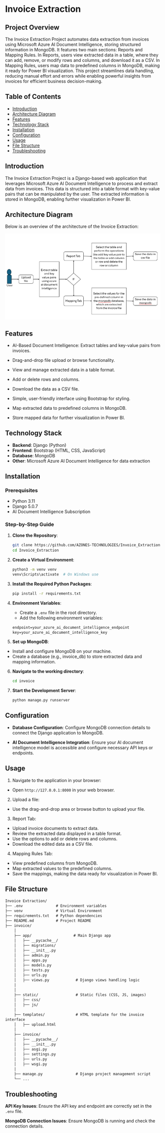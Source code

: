 


# Invoice Extraction

## Project Overview
The Invoice Extraction Project automates data extraction from invoices using Microsoft Azure AI Document Intelligence, storing structured information in MongoDB. It features two main sections: Reports and Mapping Rules. In Reports, users view extracted data in a table, where they can add, remove, or modify rows and columns, and download it as a CSV. In Mapping Rules, users map data to predefined columns in MongoDB, making it ready for Power BI visualization. This project streamlines data handling, reducing manual effort and errors while enabling powerful insights from invoices for efficient business decision-making.


## Table of Contents

- [Introduction](#introduction)
- [Architecture Diagram](#architecture-diagram)
- [Features](#features)
- [Technology Stack](#technology-stack)
- [Installation](#installation)
- [Configuration](#configuration)
- [Usage](#usage)
- [File Structure](#file-structure)
- [Troubleshooting](#troubleshooting)


## Introduction

The Invoice Extraction Project is a Django-based web application that leverages Microsoft Azure AI Document Intelligence to process and extract data from invoices. This data is structured into a table format with key-value pairs that can be manipulated by the user. The extracted information is stored in MongoDB, enabling further visualization in Power BI.

## Architecture Diagram

Below is an overview of the architecture of the Invoice Extraction:

![Invoice Extraction Architecture](invoice/static/image/img.png)

## Features

- AI-Based Document Intelligence: Extract tables and key-value pairs from invoices.

- Drag-and-drop file upload or browse functionality.

- View and manage extracted data in a table format.

- Add or delete rows and columns.

- Download the data as a CSV file.

- Simple, user-friendly interface using Bootstrap for styling.

- Map extracted data to predefined columns in MongoDB.

- Store mapped data for further visualization in Power BI.

## Technology Stack

- **Backend**: Django (Python)
- **Frontend**: Bootstrap (HTML, CSS, JavaScript)
- **Database**: MongoDB
- **Other**: Microsoft Azure AI Document Intelligence for data extraction

## Installation

### Prerequisites

- Python 3.11
- Django 5.0.7
- AI Document Intelligence Subscription

### Step-by-Step Guide

1. **Clone the Repository**:
   ```bash
   git clone https://github.com/AZONES-TECHNOLOGIES/Invoice_Extraction.git
   cd Invoice_Extraction
   ```

2. **Create a Virtual Environment**:
    ```bash
    python3 -m venv venv
   venv\Scripts\activate  # On Windows use 
    ```

3. **Install the Required Python Packages**:
    ```bash
    pip install -r requirements.txt
    ```

4. **Environment Variables**:
   - Create a `.env` file in the root directory.
   - Add the following environment variables:
    ```
    endpoint=your_azure_ai_document_intelligence_endpoint
    key=your_azure_ai_document_intelligence_key
    ```
5. **Set up MongoDB**:
- Install and configure MongoDB on your machine.
- Create a database (e.g., invoice_db) to store extracted data and mapping information.

6. **Navigate to the working directory**:
    ```bash
    cd invoice     
    ```    

7. **Start the Development Server**:
    ```bash
    python manage.py runserver
    ```

## Configuration

- **Database Configuration**: Configure MongoDB connection details to connect the Django application to MongoDB.

- **AI Document Intelligence Integration**: Ensure your AI document intelligence model is accessible and configure necessary API keys or endpoints.

## Usage

1. Navigate to the application in your browser:
- Open `http://127.0.0.1:8000` in your web browser.
2. Upload a file:
- Use the drag-and-drop area or browse button to upload your file.
3. Report Tab:
- Upload invoice documents to extract data.
- Review the extracted data displayed in a table format.
- Use the options to add or delete rows and columns.
- Download the edited data as a CSV file.
4. Mapping Rules Tab:
- View predefined columns from MongoDB.
- Map extracted values to the predefined columns.
- Save the mappings, making the data ready for visualization in Power BI.

## File Structure

```plaintext
Invoice Extraction/
├── .env               # Environment variables
├── venv               # Virtual Environment
├── requirements.txt   # Python dependencies
├── README.md          # Project README
├── invoice/
    │
    ├── app/                   # Main Django app
    │   ├── __pycache__/
    │   ├── migrations/
    │   ├── __init__.py
    │   ├── admin.py
    │   ├── apps.py
    │   ├── models.py
    │   ├── tests.py
    │   ├── urls.py
    │   ├── views.py            # Django views handling logic
    |   
    │
    ├── static/                 # Static files (CSS, JS, images)
    │   ├── css/
    │   ├── js/
    │
    ├── templates/              # HTML template for the invoice interface
    │   ├── upload.html         
    │
    ├── invoice/               
    │   ├── __pycache__/
    │   ├── __init__.py
    │   ├── asgi.py
    │   ├── settings.py
    │   ├── urls.py
    │   ├── wsgi.py         
    |
    ├── manage.py               # Django project management script
    └── ...
```
## Troubleshooting
**API Key Issues**: Ensure the API key and endpoint are correctly set in the `.env` file.

**MongoDB Connection Issues**: Ensure MongoDB is running and check the connection details.
